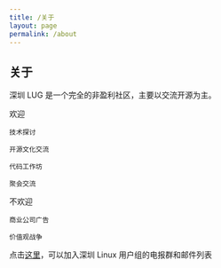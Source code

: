 ```yaml
---
title: /关于
layout: page
permalink: /about
---
```


## 关于

深圳 LUG 是一个完全的非盈利社区，主要以交流开源为主。

欢迎
>
    技术探讨

    开源文化交流

    代码工作坊

    聚会交流

不欢迎
>
    商业公司广告

    价值观战争

点击[这里](https://shenzhenlug.org/join)，可以加入深圳 Linux 用户组的电报群和邮件列表
